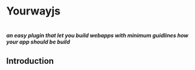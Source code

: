 <h1>Yourwayjs<h1>
<h5>an easy plugin that let you build webapps with minimum guidlines how your app should be build<h5>

<h2>Introduction</h2>
